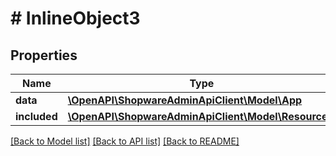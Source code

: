 # # InlineObject3

## Properties

Name | Type | Description | Notes
------------ | ------------- | ------------- | -------------
**data** | [**\OpenAPI\ShopwareAdminApiClient\Model\App**](App.md) |  | [optional]
**included** | [**\OpenAPI\ShopwareAdminApiClient\Model\Resource[]**](Resource.md) |  | [optional]

[[Back to Model list]](../../README.md#models) [[Back to API list]](../../README.md#endpoints) [[Back to README]](../../README.md)
